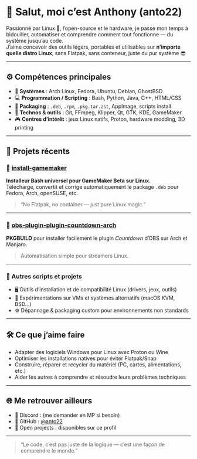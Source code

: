 # 👋 Salut, moi c’est Anthony (anto22)

Passionné par Linux 🐧, l’open-source et le hardware, je passe mon temps à bidouiller, automatiser et comprendre comment tout fonctionne — du système jusqu’au code.  
J’aime concevoir des outils légers, portables et utilisables sur **n’importe quelle distro Linux**, sans Flatpak, sans conteneur, juste du pur système 😎

---

## ⚙️ Compétences principales

- 🧠 **Systèmes** : Arch Linux, Fedora, Ubuntu, Debian, GhostBSD  
- 💻 **Programmation / Scripting** : Bash, Python, Java, C++, HTML/CSS  
- 🔩 **Packaging** : `.deb`, `.rpm`, `.pkg.tar.zst`, AppImage, scripts install  
- 🔌 **Technos & outils** : Git, FFmpeg, Klipper, Qt, GTK, KDE, GameMaker  
- 🎮 **Centres d’intérêt** : jeux Linux natifs, Proton, hardware modding, 3D printing  

---

## 🧩 Projets récents

### 🐧 [install-gamemaker](https://github.com/anto22/install-gamemaker)
**Installeur Bash universel pour GameMaker Beta sur Linux.**  
Télécharge, convertit et corrige automatiquement le package `.deb` pour Fedora, Arch, openSUSE, etc.  
> “No Flatpak, no container — just pure Linux magic.”

---

### 🎥 [obs-plugin-plugin-countdown-arch](https://github.com/anto22/obs-plugin-plugin-countdown-arch)
**PKGBUILD** pour installer facilement le plugin *Countdown* d’OBS sur Arch et Manjaro.  
> Automatisation simple pour streamers Linux.

---

### 🧰 Autres scripts et projets
- 🖥️ Outils d’installation et de compatibilité Linux (drivers, jeux, outils)
- 🧩 Expérimentations sur VMs et systèmes alternatifs (macOS KVM, BSD…)
- ⚙️ Dépannage & packaging custom pour environnements non standards  

---

## 🛠️ Ce que j’aime faire

- Adapter des logiciels Windows pour Linux avec Proton ou Wine  
- Optimiser les installations natives pour éviter Flatpak/Snap  
- Construire, réparer et recycler du matériel (PC, cartes, alimentations, etc.)  
- Aider les autres à comprendre et résoudre leurs problèmes techniques  

---

## 🌐 Me retrouver ailleurs

- 💬 Discord : (me demander en MP si besoin)
- 🧾 GitHub : [@anto22](https://github.com/anto22)
- 🔧 Open projects : disponibles sur ce profil

---

> “Le code, c’est pas juste de la logique — c’est une façon de comprendre le monde.”
